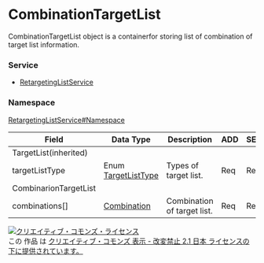 # CombinationTargetList
CombinationTargetList object is a containerfor storing list of combination of target list information.
### Service
+ [RetargetingListService](../../services/RetargetingListService.md)

### Namespace
[RetargetingListService#Namespace](../../services/RetargetingListService.md#namespace)

| Field | Data Type | Description | ADD | SET | REMOVE | 
|---|---|---|---|---|---|
| TargetList(inherited)||||||
| targetListType| Enum <a href="./TargetListType.md">TargetListType</a>| Types of target list.| Req| Req| — |
| CombinarionTargetList||||||
| combinations[]| <a href="./Combination.md">Combination</a>| Combination of target list.| Req| Req| — |

<a rel="license" href="http://creativecommons.org/licenses/by-nd/2.1/jp/"><img alt="クリエイティブ・コモンズ・ライセンス" style="border-width:0" src="https://i.creativecommons.org/l/by-nd/2.1/jp/88x31.png" /></a><br />この 作品 は <a rel="license" href="http://creativecommons.org/licenses/by-nd/2.1/jp/">クリエイティブ・コモンズ 表示 - 改変禁止 2.1 日本 ライセンスの下に提供されています。</a>
